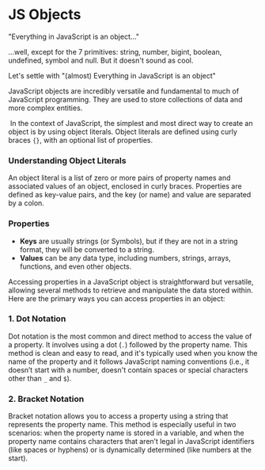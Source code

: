 JS Objects
==========

"Everything in JavaScript is an object..."

...well, except for the 7 primitives: string, number, bigint, boolean, undefined, symbol and null. But it doesn't sound as cool. 

Let's settle with "(almost) Everything in JavaScript is an object"  
  
JavaScript objects are incredibly versatile and fundamental to much of JavaScript programming. They are used to store collections of data and more complex entities.

 In the context of JavaScript, the simplest and most direct way to create an object is by using object literals. Object literals are defined using curly braces `{}`, with an optional list of properties.

### Understanding Object Literals

An object literal is a list of zero or more pairs of property names and associated values of an object, enclosed in curly braces. Properties are defined as key-value pairs, and the key (or name) and value are separated by a colon.

### Properties

*   **Keys** are usually strings (or Symbols), but if they are not in a string format, they will be converted to a string.
*   **Values** can be any data type, including numbers, strings, arrays, functions, and even other objects.

Accessing properties in a JavaScript object is straightforward but versatile, allowing several methods to retrieve and manipulate the data stored within. Here are the primary ways you can access properties in an object:

### 1\. Dot Notation

Dot notation is the most common and direct method to access the value of a property. It involves using a dot (`.`) followed by the property name. This method is clean and easy to read, and it's typically used when you know the name of the property and it follows JavaScript naming conventions (i.e., it doesn’t start with a number, doesn't contain spaces or special characters other than `_` and `$`).

### 2\. Bracket Notation

Bracket notation allows you to access a property using a string that represents the property name. This method is especially useful in two scenarios: when the property name is stored in a variable, and when the property name contains characters that aren’t legal in JavaScript identifiers (like spaces or hyphens) or is dynamically determined (like numbers at the start).
